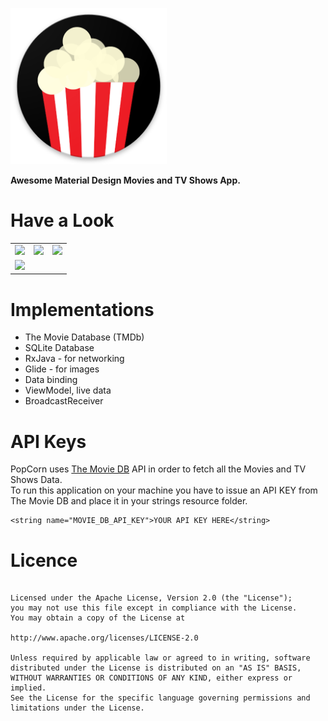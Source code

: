 <img src="/images/web_hi_res_512.png" height=250 width=250></img>

<b>Awesome Material Design Movies and TV Shows App.</b>

# Have a Look
|     |     |                              |
| --- | --- |------------------------------|
| ![](/images/movies.gif) | ![](/images/favorites.gif) | ![](/images/search_text.gif) |
| ![](/images/search_text.gif) |

# Implementations
<ul>
<li>The Movie Database (TMDb)</li>
<li>SQLite Database</li>
<li>RxJava - for networking</li>
<li>Glide - for images</li>
<li>Data binding</li>
<li>ViewModel, live data</li>
<li>BroadcastReceiver</li>
</ul>

# API Keys
PopCorn uses [The Movie DB](https://www.themoviedb.org/) API in order to fetch all the Movies and TV Shows Data.
<br>
To run this application on your machine you have to issue an API KEY from The Movie DB and place it in your strings resource folder.
<br>
```
<string name="MOVIE_DB_API_KEY">YOUR API KEY HERE</string>
```

# Licence
```

Licensed under the Apache License, Version 2.0 (the "License");
you may not use this file except in compliance with the License.
You may obtain a copy of the License at

http://www.apache.org/licenses/LICENSE-2.0

Unless required by applicable law or agreed to in writing, software
distributed under the License is distributed on an "AS IS" BASIS,
WITHOUT WARRANTIES OR CONDITIONS OF ANY KIND, either express or implied.
See the License for the specific language governing permissions and
limitations under the License.
```
